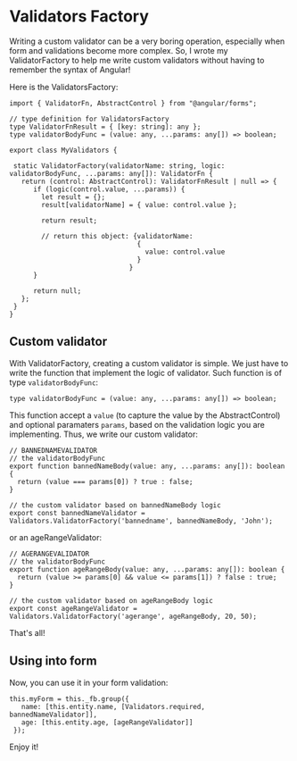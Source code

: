 # Validators Factory


Writing a custom validator can be a very boring operation, especially when form and validations become more complex. So, I wrote my ValidatorFactory to help me write custom validators without having to remember the syntax of Angular!

Here is the ValidatorsFactory:

```
import { ValidatorFn, AbstractControl } from "@angular/forms";

// type definition for ValidatorsFactory
type ValidatorFnResult = { [key: string]: any };
type validatorBodyFunc = (value: any, ...params: any[]) => boolean;

export class MyValidators {
 
 static ValidatorFactory(validatorName: string, logic: validatorBodyFunc, ...params: any[]): ValidatorFn {
   return (control: AbstractControl): ValidatorFnResult | null => {
      if (logic(control.value, ...params)) {
        let result = {};
        result[validatorName] = { value: control.value };
 
        return result;

        // return this object: {validatorName:
                                {
                                  value: control.value
                                }
                              }
      }

      return null;
   };
 }
}
```

## Custom validator 

With ValidatorFactory, creating a custom validator is simple. We just have to write the function that implement the logic of validator. Such function is of type `validatorBodyFunc`:

```
type validatorBodyFunc = (value: any, ...params: any[]) => boolean;
```

This function accept a `value` (to capture the value by the AbstractControl) and optional paramaters `params`, based on the validation logic you are implementing. Thus, we write our custom validator:

```
// BANNEDNAMEVALIDATOR
// the validatorBodyFunc
export function bannedNameBody(value: any, ...params: any[]): boolean {
  return (value === params[0]) ? true : false;
}
 
// the custom validator based on bannedNameBody logic
export const bannedNameValidator = Validators.ValidatorFactory('bannedname', bannedNameBody, 'John');
```

or an ageRangeValidator:

```
// AGERANGEVALIDATOR
// the validatorBodyFunc
export function ageRangeBody(value: any, ...params: any[]): boolean {
  return (value >= params[0] && value <= params[1]) ? false : true;
}
 
// the custom validator based on ageRangeBody logic
export const ageRangeValidator = Validators.ValidatorFactory('agerange', ageRangeBody, 20, 50);
```

That's all!


## Using into form
Now, you can use it in your form validation:

```
this.myForm = this._fb.group({
   name: [this.entity.name, [Validators.required, bannedNameValidator]],
   age: [this.entity.age, [ageRangeValidator]]
 });
```


Enjoy it!




